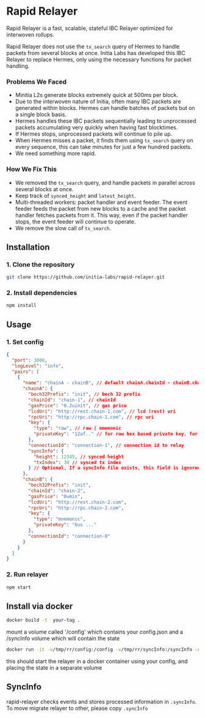 # Rapid Relayer
Rapid Relayer is a fast, scalable, stateful IBC Relayer optimized for interwoven rollups.

Rapid Relayer does not use the `tx_search` query of Hermes to handle packets from several blocks at once. Initia Labs has developed this IBC Relayer to replace Hermes, only using the necessary functions for packet handling. 

### Problems We Faced
- Minitia L2s generate blocks extremely quick at 500ms per block.
- Due to the interwoven nature of Initia, often many IBC packets are generated within blocks. Hermes can handle batches of packets but on a single block basis.
- Hermes handles these IBC packets sequentially leading to unprocessed packets accumulating very quickly when having fast blocktimes.
- If Hermes stops, unprocessed packets will continue to pile up. 
- When Hermes misses a packet, it finds them using `tx_search` query on every sequence, this can take minutes for just a few hundred packets.
- We need something more rapid.

### How We Fix This
- We removed the `tx_search` query, and handle packets in parallel across several blocks at once.
- Keep track of `synced_height` and `latest_height`.
- Multi-threaded workers: packet handler and event feeder. The event feeder feeds the packet from new blocks to a cache and the packet handler fetches packets from it. This way, even if the packet handler stops, the event feeder will continue to operate.
- We remove the slow call of `tx_search`. 


## Installation

### 1. Clone the repository

```bash
git clone https://github.com/initia-labs/rapid-relayer.git
```

### 2. Install dependencies

```bash
npm install
```

## Usage

### 1. Set config

```json
{
  "port": 3000,
  "logLevel": "info",
  "pairs": [
    {
      "name": "chainA - chainB", // default chainA.chainId - chainB.chainId
      "chainA": {
        "bech32Prefix": "init", // bech 32 prefix
        "chainId": "chain-1", // chainId
        "gasPrice": "0.2uinit", // gas price
        "lcdUri": "http://rest.chain-1.com", // lcd (rest) uri
        "rpcUri": "http://rpc.chain-1.com", // rpc uri
        "key": {
          "type": "raw", // raw | mnemonic
          "privateKey": "12af.." // for raw hex based private key, for mnemonic 12/24 words
        },
        "connectionId": "connection-1", // connection id to relay
        "syncInfo": {
          "height": 12345, // synced height
          "txIndex": 30 // synced tx index
        } // Optional, If a syncInfo file exists, this field is ignored.
      },
      "chainB": {
        "bech32Prefix": "init",
        "chainId": "chain-2",
        "gasPrice": "0umin",
        "lcdUri": "http://rest.chain-2.com",
        "rpcUri": "http://rpc.chain-2.com",
        "key": {
          "type": "mnemonic",
          "privateKey": "bus ..."
        },
        "connectionId": "connection-0"
      }
    }
  ]
}
```

### 2. Run relayer

```bash
npm start
```
## Install via docker
```bash 
docker build -t  your-tag .
```
mount a volume called '/config' which contains your config.json 
and a /syncInfo volume which will contain the state 
```bash
docker run -it -v/tmp/rr/config:/config -v/tmp/rr/syncInfo:/syncInfo -d  rapid-relayer:latest
```
this should start the relayer in a docker container using your config, and placing the state in a separate volume

## SyncInfo

rapid-relayer checks events and stores processed information in `.syncInfo`. To move migrate relayer to other, please copy `.syncInfo`
